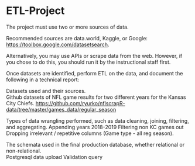 # ETL-Project

The project must use two or more sources of data.

Recommended sources are data.world, Kaggle, or Google: https://toolbox.google.com/datasetsearch.

Alternatively, you may use APIs or scrape data from the web. However, if you chose to do this, you should run it by the instructional staff first.

Once datasets are identified, perform ETL on the data, and document the following in a technical report:


Datasets used and their sources.<br>
  Github datasets of NFL game results for two different years for the Kansas City Chiefs. 
  https://github.com/ryurko/nflscrapR-data/tree/master/games_data/regular_season
  


Types of data wrangling performed, such as data cleaning, joining, filtering, and aggregating.
  Appending years 2018-2019
  Filtering non KC games out
  Dropping irrelevant / repetitive columns (Game type - all reg season).
  


The schemata used in the final production database, whether relational or non-relational.  
  Postgresql data upload
  Validation query 
